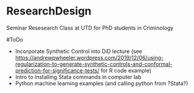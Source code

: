 # ResearchDesign
 Seminar Resesearch Class at UTD for PhD students in Criminology


#ToDo

 - Incorporate Synthetic Control into DiD lecture (see https://andrewpwheeler.wordpress.com/2019/12/06/using-regularization-to-generate-synthetic-controls-and-conformal-prediction-for-significance-tests/ for R code example)
 - Intro to installing Stata commands in computer lab
 - Python machine learning examples (and calling python from ?Stata?)